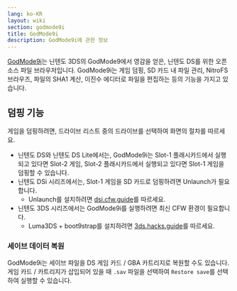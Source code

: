 ```yaml
---
lang: ko-KR
layout: wiki
section: godmode9i
title: GodMode9i
description: GodMode9i에 관한 정보
---
```


[GodMode9i](https://github.com/DS-Homebrew/GodMode9i/)는 닌텐도 3DS의 GodMode9에서 영감을 얻은, 닌텐도 DS를 위한 오픈소스 파일 브라우저입니다. GodMode9i는 게임 덤핑, SD 카드 내 파일 관리, NitroFS 브라우즈, 파일의 SHA1 계산, 이진수 에디터로 파일을 편집하는 등의 기능을 가지고 있습니다.

## 덤핑 기능

게임을 덤핑하려면, 드라이브 리스트 중의 드라이브를 선택하여 화면의 절차를 따르세요.
- 닌텐도 DS와 닌텐도 DS Lite에서는, GodMode9i는 Slot-1 플래시카드에서 실행되고 있다면 Slot-2 게임, Slot-2 플래시카드에서 실행되고 있다면 Slot-1 게임을 덤핑할 수 있습니다.
- 닌텐도 DSi 시리즈에서는, Slot-1 게임을 SD 카드로 덤핑하려면 Unlaunch가 필요합니다.
   - Unlaunch를 설치하려면 [dsi.cfw.guide](https://dsi.cfw.guide/)를 따르세요.
- 닌텐도 3DS 시리즈에서는 GodMode9i를 실행하려면 최신 CFW 환경이 필요합니다.
   - Luma3DS + boot9strap를 설치하려면 [3ds.hacks.guide](https://3ds.hacks.guide/)를 따르세요.

### 세이브 데이터 복원
GodMode9i는 세이브 파일을 DS 게임 카드 / GBA 카트리지로 복원할 수도 있습니다. 게임 카드 / 카트리지가 삽입되어 있을 때 `.sav` 파일을 선택하여 `Restore save`를 선택하여 실행할 수 있습니다.
